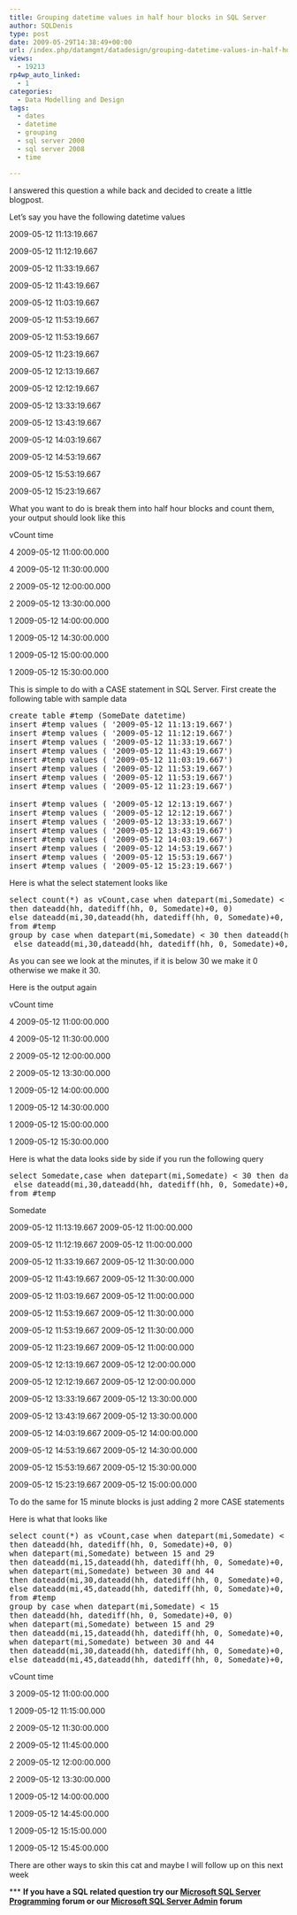 ```yaml
---
title: Grouping datetime values in half hour blocks in SQL Server
author: SQLDenis
type: post
date: 2009-05-29T14:38:49+00:00
url: /index.php/datamgmt/datadesign/grouping-datetime-values-in-half-hour-bl/
views:
  - 19213
rp4wp_auto_linked:
  - 1
categories:
  - Data Modelling and Design
tags:
  - dates
  - datetime
  - grouping
  - sql server 2000
  - sql server 2008
  - time

---
```

I answered this question a while back and decided to create a little blogpost.

Let&#8217;s say you have the following datetime values

2009-05-12 11:13:19.667
  
2009-05-12 11:12:19.667
  
2009-05-12 11:33:19.667
  
2009-05-12 11:43:19.667
  
2009-05-12 11:03:19.667
  
2009-05-12 11:53:19.667
  
2009-05-12 11:53:19.667
  
2009-05-12 11:23:19.667
  
2009-05-12 12:13:19.667
  
2009-05-12 12:12:19.667
  
2009-05-12 13:33:19.667
  
2009-05-12 13:43:19.667
  
2009-05-12 14:03:19.667
  
2009-05-12 14:53:19.667
  
2009-05-12 15:53:19.667
  
2009-05-12 15:23:19.667

What you want to do is break them into half hour blocks and count them, your output should look like this

vCount time
  
4 2009-05-12 11:00:00.000
  
4 2009-05-12 11:30:00.000
  
2 2009-05-12 12:00:00.000
  
2 2009-05-12 13:30:00.000
  
1 2009-05-12 14:00:00.000
  
1 2009-05-12 14:30:00.000
  
1 2009-05-12 15:00:00.000
  
1 2009-05-12 15:30:00.000

This is simple to do with a CASE statement in SQL Server. First create the following table with sample data

<pre>create table #temp (SomeDate datetime)
insert #temp values ( '2009-05-12 11:13:19.667')
insert #temp values ( '2009-05-12 11:12:19.667')
insert #temp values ( '2009-05-12 11:33:19.667')
insert #temp values ( '2009-05-12 11:43:19.667')
insert #temp values ( '2009-05-12 11:03:19.667')
insert #temp values ( '2009-05-12 11:53:19.667')
insert #temp values ( '2009-05-12 11:53:19.667')
insert #temp values ( '2009-05-12 11:23:19.667')

insert #temp values ( '2009-05-12 12:13:19.667')
insert #temp values ( '2009-05-12 12:12:19.667')
insert #temp values ( '2009-05-12 13:33:19.667')
insert #temp values ( '2009-05-12 13:43:19.667')
insert #temp values ( '2009-05-12 14:03:19.667')
insert #temp values ( '2009-05-12 14:53:19.667')
insert #temp values ( '2009-05-12 15:53:19.667')
insert #temp values ( '2009-05-12 15:23:19.667')</pre>

Here is what the select statement looks like

<pre>select count(*) as vCount,case when datepart(mi,Somedate) &lt; 30 
then dateadd(hh, datediff(hh, 0, Somedate)+0, 0)
else dateadd(mi,30,dateadd(hh, datediff(hh, 0, Somedate)+0, 0)) end as time
from #temp
group by case when datepart(mi,Somedate) &lt; 30 then dateadd(hh, datediff(hh, 0, Somedate)+0, 0)
 else dateadd(mi,30,dateadd(hh, datediff(hh, 0, Somedate)+0, 0)) end</pre>

As you can see we look at the minutes, if it is below 30 we make it 0 otherwise we make it 30.

Here is the output again

vCount time
  
4 2009-05-12 11:00:00.000
  
4 2009-05-12 11:30:00.000
  
2 2009-05-12 12:00:00.000
  
2 2009-05-12 13:30:00.000
  
1 2009-05-12 14:00:00.000
  
1 2009-05-12 14:30:00.000
  
1 2009-05-12 15:00:00.000
  
1 2009-05-12 15:30:00.000

Here is what the data looks side by side if you run the following query

<pre>select Somedate,case when datepart(mi,Somedate) &lt; 30 then dateadd(hh, datediff(hh, 0, Somedate)+0, 0)
 else dateadd(mi,30,dateadd(hh, datediff(hh, 0, Somedate)+0, 0)) end
from #temp</pre>

Somedate
  
2009-05-12 11:13:19.667 2009-05-12 11:00:00.000
  
2009-05-12 11:12:19.667 2009-05-12 11:00:00.000
  
2009-05-12 11:33:19.667 2009-05-12 11:30:00.000
  
2009-05-12 11:43:19.667 2009-05-12 11:30:00.000
  
2009-05-12 11:03:19.667 2009-05-12 11:00:00.000
  
2009-05-12 11:53:19.667 2009-05-12 11:30:00.000
  
2009-05-12 11:53:19.667 2009-05-12 11:30:00.000
  
2009-05-12 11:23:19.667 2009-05-12 11:00:00.000
  
2009-05-12 12:13:19.667 2009-05-12 12:00:00.000
  
2009-05-12 12:12:19.667 2009-05-12 12:00:00.000
  
2009-05-12 13:33:19.667 2009-05-12 13:30:00.000
  
2009-05-12 13:43:19.667 2009-05-12 13:30:00.000
  
2009-05-12 14:03:19.667 2009-05-12 14:00:00.000
  
2009-05-12 14:53:19.667 2009-05-12 14:30:00.000
  
2009-05-12 15:53:19.667 2009-05-12 15:30:00.000
  
2009-05-12 15:23:19.667 2009-05-12 15:00:00.000

To do the same for 15 minute blocks is just adding 2 more CASE statements

Here is what that looks like

<pre>select count(*) as vCount,case when datepart(mi,Somedate) &lt; 15 
then dateadd(hh, datediff(hh, 0, Somedate)+0, 0)
when datepart(mi,Somedate) between 15 and 29
then dateadd(mi,15,dateadd(hh, datediff(hh, 0, Somedate)+0, 0))
when datepart(mi,Somedate) between 30 and 44
then dateadd(mi,30,dateadd(hh, datediff(hh, 0, Somedate)+0, 0))
else dateadd(mi,45,dateadd(hh, datediff(hh, 0, Somedate)+0, 0)) end as time
from #temp
group by case when datepart(mi,Somedate) &lt; 15 
then dateadd(hh, datediff(hh, 0, Somedate)+0, 0)
when datepart(mi,Somedate) between 15 and 29
then dateadd(mi,15,dateadd(hh, datediff(hh, 0, Somedate)+0, 0))
when datepart(mi,Somedate) between 30 and 44
then dateadd(mi,30,dateadd(hh, datediff(hh, 0, Somedate)+0, 0))
else dateadd(mi,45,dateadd(hh, datediff(hh, 0, Somedate)+0, 0)) end</pre>

vCount time
  
3 2009-05-12 11:00:00.000
  
1 2009-05-12 11:15:00.000
  
2 2009-05-12 11:30:00.000
  
2 2009-05-12 11:45:00.000
  
2 2009-05-12 12:00:00.000
  
2 2009-05-12 13:30:00.000
  
1 2009-05-12 14:00:00.000
  
1 2009-05-12 14:45:00.000
  
1 2009-05-12 15:15:00.000
  
1 2009-05-12 15:45:00.000

There are other ways to skin this cat and maybe I will follow up on this next week



\*** **If you have a SQL related question try our [Microsoft SQL Server Programming][1] forum or our [Microsoft SQL Server Admin][2] forum**<ins></ins>

 [1]: http://forum.lessthandot.com/viewforum.php?f=17
 [2]: http://forum.lessthandot.com/viewforum.php?f=22